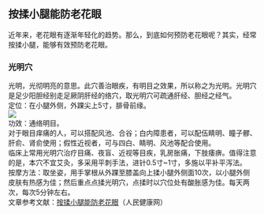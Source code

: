## 按揉小腿能防老花眼  
近年来，老花眼有逐渐年轻化的趋势。那么，到底如何预防老花眼呢？其实，经常按揉小腿，能够有效预防老花眼。  
### 光明穴  
光明，光彻明亮的意思。此穴善治眼疾，有明目之效果，所以称之为光明。光明穴是足少阳胆经别走足厥阴肝经的络穴，取光明穴可疏通肝经、胆经之经气。  
定位：在小腿外侧，外踝尖上5寸，腓骨前缘。  
![](http://cdncms.v-keep.cn/wp-content/uploads/2019/11/p56007414.jpg)  
功效：通络明目。  
对于眼目痒痛的人，可以搭配风池、合谷；白内障患者，可以配伍睛明、瞳子髎、肝俞、肾俞使用；假性近视者，可与四白、睛明、风池等配合使用。  
临床上常用光明穴治疗目痛、夜盲、近视等目疾，乳房胀痛，下肢痿痹。值得注意的是，本穴不宜艾灸，多采用平刺手法，进针0.5寸~1寸，多施以平补平泻法。  
按摩方法：取坐姿，用手掌根从外踝至膝盖向上揉小腿外侧面10次，以小腿外侧皮肤有热感为佳；然后重点点揉光明穴，点揉时以穴位处有酸胀感为佳。每天两次，每次5分钟左右。  
文章参考文献：<a href="http://health.people.com.cn/n1/2019/1107/c14739-31441787.html">按揉小腿能防老花眼</a>（人民健康网）  
